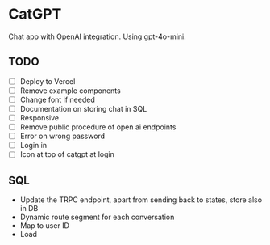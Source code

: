 # CatGPT

Chat app with OpenAI integration. Using gpt-4o-mini.

## TODO

- [ ] Deploy to Vercel
- [ ] Remove example components
- [ ] Change font if needed
- [ ] Documentation on storing chat in SQL
- [ ] Responsive
- [ ] Remove public procedure of open ai endpoints
- [ ] Error on wrong password
- [ ] Login in
- [ ] Icon at top of catgpt at login

## SQL

- Update the TRPC endpoint, apart from sending back to states, store also in DB
- Dynamic route segment for each conversation
- Map to user ID
- Load

